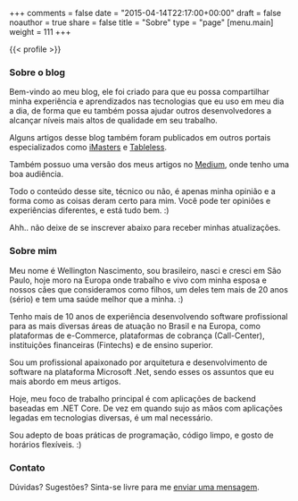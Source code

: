 +++
comments = false
date = "2015-04-14T22:17:00+00:00"
draft = false
noauthor = true
share = false
title = "Sobre"
type = "page"
[menu.main]
weight = 111
+++

{{< profile >}}

### Sobre o blog

Bem-vindo ao meu blog, ele foi criado para que eu possa compartilhar minha experiência e aprendizados nas tecnologias que eu uso em meu dia a dia, de forma que eu também possa ajudar outros desenvolvedores a alcançar níveis mais altos de qualidade em seu trabalho.

Alguns artigos desse blog também foram publicados em outros portais especializados como [iMasters](https://imasters.com.br/perfil/wellingtonnascimento) e [Tableless](https://tableless.com.br/authors/wellington-nascimento/).

Também possuo uma versão dos meus artigos no [Medium](https://medium.com/@wellingtonjhn), onde tenho uma boa audiência.

Todo o conteúdo desse site, técnico ou não, é apenas minha opinião e a forma como as coisas deram certo para mim. Você pode ter opiniões e experiências diferentes, e está tudo bem. :)

Ahh.. não deixe de se inscrever abaixo para receber minhas atualizações.

### Sobre mim

Meu nome é Wellington Nascimento, sou brasileiro, nasci e cresci em São Paulo, hoje moro na Europa onde trabalho e vivo com minha esposa e nossos cães que consideramos como filhos, um deles tem mais de 20 anos (sério) e tem uma saúde melhor que a minha. :)

Tenho mais de 10 anos de experiência desenvolvendo software profissional para as mais diversas áreas de atuação no Brasil e na Europa, como plataformas de e-Commerce, plataformas de cobrança (Call-Center), instituições financeiras (Fintechs) e de ensino superior.

Sou um profissional apaixonado por arquitetura e desenvolvimento de software na plataforma Microsoft .Net, sendo esses os assuntos que eu mais abordo em meus artigos.

Hoje, meu foco de trabalho principal é com aplicações de backend baseadas em .NET Core. De vez em quando sujo as mãos com aplicações legadas em tecnologias diversas, é um mal necessário.

Sou adepto de boas práticas de programação, código limpo, e gosto de horários flexíveis. :)


### Contato

Dúvidas? Sugestões? Sinta-se livre para me [enviar uma mensagem](https://www.wellingtonjhn.com/contact/).